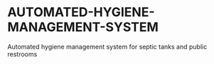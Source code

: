 # AUTOMATED-HYGIENE-MANAGEMENT-SYSTEM
Automated hygiene management system for septic tanks and public restrooms
